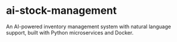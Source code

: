 # ai-stock-management
An AI-powered inventory management system with natural language support, built with Python microservices and Docker.

